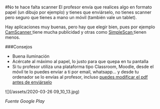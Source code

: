 #No te hace falta scanner
El profesor envía que realices algo en formato papel (un dibujo por ejemplo) y tienes que enviárselo, no tienes scanner pero seguro que tienes a mano un móvil (también vale un tablet).

Hay aplicaciones muy buenas, pero hay que elegir bien, pues por ejemplo [CamScanner ](https://play.google.com/store/apps/details?id=com.intsig.camscanner) tiene mucha publicidad y otras como [SimpleScan ](https://play.google.com/store/apps/details?id=com.simplescan.scanner) tienen menos.

###Consejos

* Buena iluminación
* Acércate al máximo al papel, lo justo para que quepa en tu pantalla
* Si tu profesor utiliza una plataforma tipo Classroom, Moodle, desde el móvil te lo puedes enviar a ti por email, whatsapp... y desde tu ordenador se lo envías al profesor, incluso [puedes modificar el pdf antes de enviárselo](/editores-pdf.md)


![](/assets/2020-03-26 09_10_13.jpg)

*Fuente Google Play*


